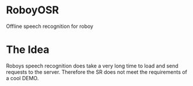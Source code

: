 # RoboyOSR
Offline speech recognition for roboy

# The Idea

Roboys speech recognition does take a very long time to load and send requests to the server.
Therefore the SR does not meet the requirements of a cool DEMO.




